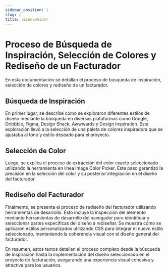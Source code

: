 ```yaml
---
sidebar_position: 1
slug: /
title: ¡Bienvenido!
---
```


# Proceso de Búsqueda de Inspiración, Selección de Colores y Rediseño de un Facturador

En esta documentación se detallan el proceso de búsqueda de inspiración, selección de colores y rediseño de un facturador. 

## Búsqueda de Inspiración

En primer lugar, se describe cómo se exploraron diferentes estilos de diseño mediante la búsqueda en diversas plataformas como Google, Dribbble, Figma, Design Shack, Awwwards y Design Inspiration. Esta exploración llevó a la selección de una paleta de colores inspiradora que se ajustaba al tono y estilo deseado para el proyecto.

## Selección de Color

Luego, se explica el proceso de extracción del color exacto seleccionado utilizando la herramienta en línea Image Color Picker. Este paso garantizó la precisión en la selección del color y su posterior integración en el diseño del facturador.

## Rediseño del Facturador

Finalmente, se presenta el proceso de rediseño del facturador utilizando herramientas de desarrollo. Esto incluye la inspección del elemento mediante herramientas de desarrollo del navegador para identificar y seleccionar partes específicas del diseño a rediseñar. Se muestra cómo se aplicaron estilos personalizados utilizando CSS para integrar el nuevo estilo seleccionado, manteniendo la coherencia visual con el diseño general del facturador.

En resumen, estos textos detallan el proceso completo desde la búsqueda de inspiración hasta la implementación del diseño seleccionado en el proyecto de facturación, asegurando una experiencia visual cohesiva y atractiva para los usuarios.
